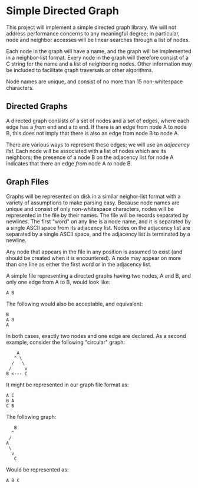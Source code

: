 Simple Directed Graph
===

This project will implement a simple directed graph library.  We will
not address performance concerns to any meaningful degree; in
particular, node and neighbor accesses will be linear searches
through a list of nodes.

Each node in the graph will have a name, and the graph will be
implemented in a neighbor-list format.  Every node in the graph will
therefore consist of a C string for the name and a list of neighboring
nodes.  Other information may be included to facilitate graph
traversals or other algorithms.

Node names are unique, and consist of no more than 15 non-whitespace
characters.

Directed Graphs
---

A directed graph consists of a set of nodes and a set of edges, where
each edge has a _from_ end and a _to_ end.  If there is an edge from
node A to node B, this does not imply that there is also an edge from
node B to node A.

There are various ways to represent these edges; we will use an
_adjacency list_.  Each node will be associated with a list of nodes
which are its neighbors; the presence of a node B on the adjacency
list for node A indicates that there an edge _from_ node A _to_ node
B.

Graph Files
---

Graphs will be represented on disk in a similar neighor-list format
with a variety of assumptions to make parsing easy.  Because node
names are unique and consist of only non-whitespace characters, nodes
will be represented in the file by their names.  The file will be
records separated by newlines.  The first "word" on any line is a node
name, and it is separated by a single ASCII space from its adjacency
list.  Nodes on the adjacency list are separated by a single ASCII
space, and the adjacency list is terminated by a newline.

Any node that appears in the file in any position is assumed to exist
(and should be created when it is encountered).  A node may appear on
more than one line as either the first word or in the adjacency list.

A simple file representing a directed graphs having two nodes, A and
B, and only one edge from A to B, would look like:

```
A B
```

The following would also be acceptable, and equivalent:

```
B
A B
A
```

In both cases, exactly two nodes and one edge are declared.  As a
second example, consider the following "circular" graph:

```
    A
   ^ \		 
  /	  \	 
 /	   v	 
B <--- C
```

It might be represented in our graph file format as:

```
A C
B A
C B
```

The following graph:

```
   B
  ^
 /
A
 \
  v
   C
```

Would be represented as:

```
A B C
```
